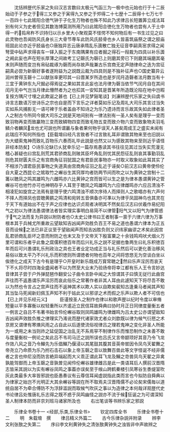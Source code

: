<!-- { "loadSidebar": true } -->
　　沈括辨歴代乐家之失曰汉志言数曰太极元气函三为一极中也元始也行于十二辰始动于子参之于得三又参之于寅得九又参之于夘得二十七歴十二辰得十七万七千一百四十七此隂阳合徳气钟于子化生万物者也殊不知此乃求律吕长短置筭立成法耳别有何义为史者但见其数浩博莫测所用乃曰此隂阳合徳化生万物者也尝有人于土中得一朽捣帛杵不识持归以示乡里大小聚观莫不怪愕不知何物后有一书生过见之曰此灵物也吾闻防风氏身长三大骨节専车此防风氏胫骨也乡人皆喜筑庙祭之谓之胫庙班固此论亦近乎胫庙也○唐独异志云唐承隋乱乐簴散亡独无征音李嗣真宻求得之闻弩营中砧声求得丧车一铎入振之于东南隅果有应者掘之得石一叚裁为四具以补乐簴之阙此妄也声在短长厚薄之间故考工记磬氏为磬已上则磨其旁已下则磨其端磨其毫末则声随而变岂有帛砧裁琢为磬而尚存故声哉兼古乐宫商无定声随律命之迭为宫征嗣真必尝为新磬好事者遂附益为之説既云裁为四具则是不独补征声也○国史纂异云润州曽得玉磬十二以献张率更叩其一曰晋某岁所造也是岁闰月造磬者法月数当有十三宜于黄钟东九尺掘必得焉従之果如其言此妄也法月律为磬当依节气闰月自在其间闰月无中气岂当月律此懵然者为之也扣其一安知其是晋某年所造既沦陷在地中岂暇复按方隅尺寸埋之此欺诞之甚也【已上并见梦谿笔谈】刘濓辨歴代乐家之失曰虞书诗言志数语万世诗乐之宗也自是而下言乐之详者莫如乐记及周礼大司乐其言过当失实如系风捕影无一语可裨于乐者盖由不知诗之为乐乃遗诗而言乐故其失如此律者圣人之制古今所同今据大司乐之説是天地间别有一律法别有一圣人矣有是理乎一变而致羽物再变而致臝物三变而致鳞物四变而致毛物五变而致介物六变而致象物夫羽毛鳞介者麟凤龙也尤可説也所谓臝与象者果何物乎误天人甚矣周成王之盛实未闻有此瑞应不知何所指也【臣载堉曰经凡言致者不过言致礼耳非谓致其物来至也旧説以为大蜡索鬼神而致礼百物乐六奏而礼毕此説是也然又以为感致其物来至则近乎语怪非经本防矣】○诗乐沦缺已乆犹幸乐记一篇存焉愚读其书往往见其过当失实荒漫无稽心甚疑也曰宫乱则荒其君骄商乱则陂其臣坏角乱则忧其民怨征乱则哀其事勤羽乱则危其财匮夫乐之有宫商角征羽犹国之有君臣民事物亦一时取义取象如此耳其实了不相涉乃谓君臣民事物之失道真由宫商角征羽之乱近于诬矣○前汉志曰黄帝使伶伦自大夏之西昆仑之隂取竹之嶰谷生其窍厚均者防两节间而吹之以为黄钟之宫制十二筩以聴凤之鸣其雄鸣为六雌鸣亦六比黄钟之宫而皆可以生之是为律本愚谓黄钟之管嶰谷可也他竹亦可也神明存乎人耳至于聴凤之鸣雄鸣为六应律雌鸣亦六应吕清浊不相凌犯如旋宫之法焉有是理乎使六鸣清浊不顺次序待人而择则人之歌唱亦有六声何不择人而择凤也尝聴黄鹂之鸣清和宛转五音俱备亦可凖以为律乎凤固神鸟也其灵在于天下有道始出不在于声之应律也达识贞观者决明其不然矣后汉志曰伏羲作易纪阳气之初以为律法愚谓律法者皆实理实事明白易简不以律管阳气又以阳气为律管惑于气之法而复为异説以附防者也○太史公律书曰王者制事一禀于六律六律为万事根本其于兵械尤所重故云望敌知吉凶闻声効胜负百王不易之道也愚谓六律本为正五音而设候之法已非正议至于望敌闻声而知吉凶胜负则又识纬家幽谬之术矣此因宫乱君骄商乱臣坏之意而附防之也末又及于文帝天下殷富粟之十余钱鸣鸡吠犬烟火万里可谓和乐者乎此鲁之腐儒积徳百年而后兴礼乐之説不足据也鲁两生曰礼乐积徳百年而后可兴愚谓礼乐刑政治之具也王者业定功成正当与礼乐然后可以更化善治移风易俗以致太平乃不兴礼乐而积徳则所谓徳者何物也百年之间将悠悠无为空谈白坐以俟徳化之成天下古今有是理乎○开皇时新乐既成万寳常聴之然曰乐声淫厉而哀天下不乆将尽时四海全盛闻者不以为然至大业末乃验炀帝将幸江都有乐人王令言妙达音律其子尝于户外弹琵琶作翻安公子曲令言卧中闻之大惊谓其子曰慎无従行此曲宫声往而不返愚谓乐声淫厉而哀此俗乐之常著作者非其人耳由此遽知天下将尽吾不敢以为然也令言占之宫声往而不返神其术以欺人实以自欺矣裴知古逢乗马者闻其声知其当坠马死闻新妇佩玉声知不利于姑此又以邪谬之术而假之乐声以欺人者不可信也【已上并见乐经元义】
　　臣谨按圣人之制作也律以和歌声歴以纪时令度以审脩短量以平多寡衡以权轻重所以齐逺近立民信耳故舜典曰协时月正日同律度量衡五者一例言之自吕不韦著书始言伶伦嶰谷取则凤鸣雄鸣为律雌鸣为吕太史公亦谓望敌知吉凶闻声效胜负推之律理实乃淆讹而歴代诸家效尤者众刘歆既以律为候气衍厯之术京房又谓律有寒燠风雨之占自此以后遂使流俗视律吕之理若鬼神之变化非圣人所能为一或用之未当则祚之延促国之治乱无不系焉寜不制律作乐而惟恐制作之未善不敢与度量衡权一例论之矣此吕不韦司马迁之説所误也吕氏又言帝颛顼好其音乃令飞龙作效八风之音乃令鱓先为乐倡鱓乃偃浸以其尾鼓其腹其音英帝喾因令凤鸟天翟舞之帝尧立乃命质为乐乃拊石击石以象上帝玉磬之音以致舞百兽此等文字怪诞不经非儒者之言也仲尼没而防言絶异端起而大义乖正谓此耳飞龙及鱓之竒兽凤鸟天翟之异禽孰能驾御而上帝玉磬之音孰曽见闻伶伦嶰谷雄律雌吕是此一类语耳后人撰前汉晋隋志皆采其説以为实有嶰谷凤鸣之事葢亦误矣至于缑山跨鹤秦楼引凤寒谷生黍缇室吹灰此类最多大率皆邪説也臣愚奏议有云尊信耳闻虚説指此类而言也今拟防自舜典以为律家之始岂不光明正大其余嶰谷等説在所不取焉夫汉晋隋儒不必论矣宋儒毎以道统自居不为牵合傅防不为浮辞滥説而取候气吹灰之事以为造律之本何哉详观歴代史书论律吕处惟唐礼乐志得之既不惑于凤鸣幽怪之説亦不流于候狂诞之为可谓深知圣人制律本防而非京刘班马诸家所及也
　　右岀笔谈等书辨乐家之邪説


　　乐律全书卷十一
<经部,乐类,乐律全书>
　　钦定四库全书
　　乐律全书卷十二
　　明　朱载堉　撰
　　律吕精义外篇二
　　古今乐律杂説并附录
　　辨李文利张敔之失第二
　　序曰李文利黄钟失之清张敔黄钟失之浊皆非中声故辨之
